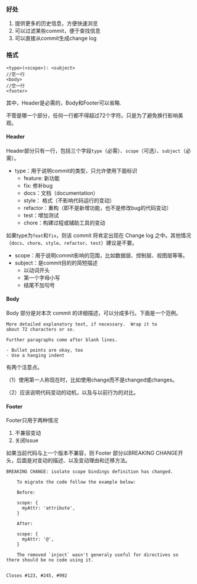 

### 好处

1. 提供更多的历史信息，方便快速浏览
2. 可以过滤某些commit，便于查找信息
3. 可以直接从commit生成change log


### 格式

```
<type>(<scope>): <subject>
//空一行
<body>
//空一行
<footer>
```
其中，Header是必需的，Body和Footer可以省略.

不管是哪一个部分，任何一行都不得超过72个字符。只是为了避免换行影响美观。

#### Header

Header部分只有一行，包括三个字段`type`（必需）、`scope`（可选）、`subject`（必需）。

* type：用于说明commit的类型，只允许使用下面标识
    * feature: 新功能
    * fix: 修补bug
    * docs：文档（documentation）
    * style： 格式（不影响代码运行的变动）
    * refactor：重构（即不是新增功能，也不是修改bug的代码变动）
    * test：增加测试
    * chore：构建过程或辅助工具的变动

如果type为`feat`和`fix`，则该 commit 将肯定出现在 Change log 之中。其他情况（`docs`、`chore`、`style`、`refactor`、`test`）建议是不要。
* scope：用于说明commit影响的范围，比如数据层、控制层、视图层等等。
* subject：是commit目的的简短描述
    * 以动词开头
    * 第一个字母小写
    * 结尾不加句号
    
    
#### Body

Body 部分是对本次 commit 的详细描述，可以分成多行。下面是一个范例。

```text
More detailed explanatory text, if necessary.  Wrap it to 
about 72 characters or so. 

Further paragraphs come after blank lines.

- Bullet points are okay, too
- Use a hanging indent
```
有两个注意点。

（1）使用第一人称现在时，比如使用change而不是changed或changes。

（2）应该说明代码变动的动机，以及与以前行为的对比。


#### Footer

Footer只用于两种情况
1. 不兼容变动
2. 关闭Issue

如果当前代码与上一个版本不兼容，则 Footer 部分以BREAKING CHANGE开头，后面是对变动的描述、以及变动理由和迁移方法。

```text
BREAKING CHANGE: isolate scope bindings definition has changed.

    To migrate the code follow the example below:

    Before:

    scope: {
      myAttr: 'attribute',
    }

    After:

    scope: {
      myAttr: '@',
    }

    The removed `inject` wasn't generaly useful for directives so there should be no code using it.
```

```

Closes #123, #245, #992
```
